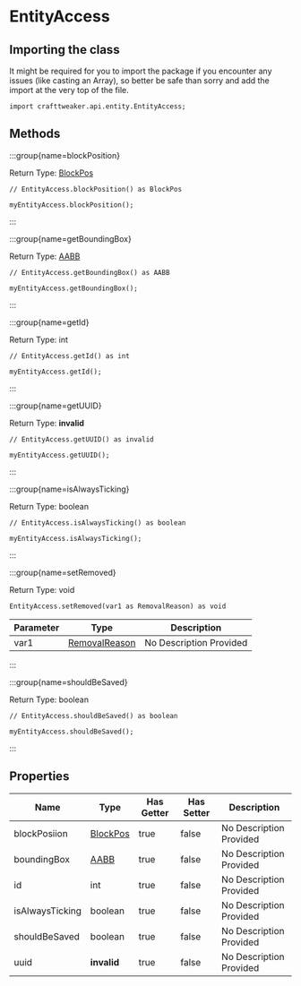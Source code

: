 # EntityAccess

## Importing the class

It might be required for you to import the package if you encounter any issues (like casting an Array), so better be safe than sorry and add the import at the very top of the file.
```zenscript
import crafttweaker.api.entity.EntityAccess;
```


## Methods

:::group{name=blockPosition}

Return Type: [BlockPos](/vanilla/api/util/math/BlockPos)

```zenscript
// EntityAccess.blockPosition() as BlockPos

myEntityAccess.blockPosition();
```

:::

:::group{name=getBoundingBox}

Return Type: [AABB](/vanilla/api/util/math/AABB)

```zenscript
// EntityAccess.getBoundingBox() as AABB

myEntityAccess.getBoundingBox();
```

:::

:::group{name=getId}

Return Type: int

```zenscript
// EntityAccess.getId() as int

myEntityAccess.getId();
```

:::

:::group{name=getUUID}

Return Type: **invalid**

```zenscript
// EntityAccess.getUUID() as invalid

myEntityAccess.getUUID();
```

:::

:::group{name=isAlwaysTicking}

Return Type: boolean

```zenscript
// EntityAccess.isAlwaysTicking() as boolean

myEntityAccess.isAlwaysTicking();
```

:::

:::group{name=setRemoved}

Return Type: void

```zenscript
EntityAccess.setRemoved(var1 as RemovalReason) as void
```

| Parameter | Type | Description |
|-----------|------|-------------|
| var1 | [RemovalReason](/vanilla/api/entity/RemovalReason) | No Description Provided |


:::

:::group{name=shouldBeSaved}

Return Type: boolean

```zenscript
// EntityAccess.shouldBeSaved() as boolean

myEntityAccess.shouldBeSaved();
```

:::


## Properties

| Name | Type | Has Getter | Has Setter | Description |
|------|------|------------|------------|-------------|
| blockPosiion | [BlockPos](/vanilla/api/util/math/BlockPos) | true | false | No Description Provided |
| boundingBox | [AABB](/vanilla/api/util/math/AABB) | true | false | No Description Provided |
| id | int | true | false | No Description Provided |
| isAlwaysTicking | boolean | true | false | No Description Provided |
| shouldBeSaved | boolean | true | false | No Description Provided |
| uuid | **invalid** | true | false | No Description Provided |

